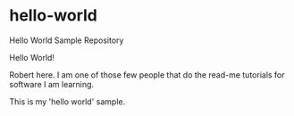 # hello-world
Hello World Sample Repository

Hello World!

Robert here.  I am one of those few people that do the read-me tutorials for software I am learning.

This is my 'hello world' sample.

